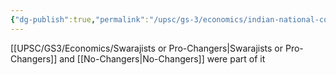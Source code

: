 ```yaml
---
{"dg-publish":true,"permalink":"/upsc/gs-3/economics/indian-national-congress/","dgHomeLink":true,"dgPassFrontmatter":false}
---
```


[[UPSC/GS3/Economics/Swarajists or Pro-Changers|Swarajists or Pro-Changers]] and [[No-Changers|No-Changers]] were part of it 